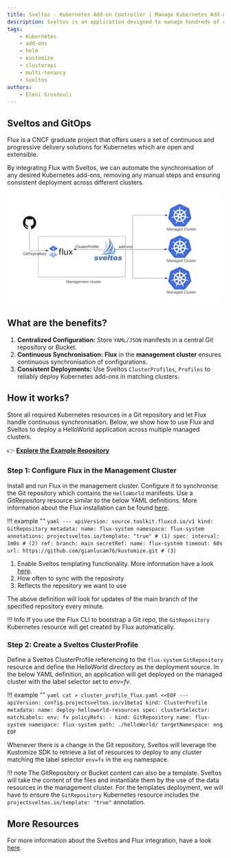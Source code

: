 ```yaml
---
title: Sveltos - Kubernetes Add-on Controller | Manage Kubernetes Add-ons with Ease | GitOps | Flux Integration
description: Sveltos is an application designed to manage hundreds of clusters by providing declarative APIs to deploy Kubernetes add-ons across multiple clusters.
tags:
    - Kubernetes
    - add-ons
    - helm
    - kustomize
    - clusterapi
    - multi-tenancy
    - Sveltos
authors:
    - Eleni Grosdouli
---
```


## Sveltos and GitOps

Flux is a CNCF graduate project that offers users a set of continuous and progressive delivery solutions for Kubernetes which are open and extensible.

By integrating Flux with Sveltos, we can automate the synchronisation of any desired Kubernetes add-ons, removing any manual steps and ensuring consistent deployment across different clusters.

![Flux and Sveltos Integration](../assets/flux_and_sveltos.png)

## What are the benefits?

1. **Centralized Configuration:** Store `YAML/JSON` manifests in a central Git repository or Bucket.
2. **Continuous Synchronisation:** **Flux** in the **management cluster** ensures continuous synchronisation of configurations.
3. **Consistent Deployments:** Use Sveltos `ClusterProfiles`, `Profiles` to reliably deploy Kubernetes add-ons in matching clusters.

## How it works?

Store all required Kubernetes resources in a Git repository and let Flux handle continuous synchronisation. Below, we show how to use Flux and Sveltos to deploy a HelloWorld application across multiple managed clusters.

👉 **[Explore the Example Repository](https://github.com/gianlucam76/kustomize/)**

### Step 1: Configure Flux in the Management Cluster

Install and run Flux in the management cluster. Configure it to synchronise the Git repository which contains the `HelloWorld` manifests. Use a GitRepository resource similar to the below YAML definitions. More information about the Flux installation can be found [here](https://medium.com/r/?url=https%3A%2F%2Ffluxcd.io%2Fflux%2Finstallation%2F).

!!! example ""
    ```yaml
    ---
    apiVersion: source.toolkit.fluxcd.io/v1
    kind: GitRepository
    metadata:
      name: flux-system
      namespace: flux-system
      annotations:
        projectsveltos.io/template: "true" # (1)
    spec:
      interval: 1m0s # (2)
      ref:
        branch: main
      secretRef:
        name: flux-system
      timeout: 60s
      url: https://github.com/gianlucam76/kustomize.git # (3)
    ```

1. Enable Sveltos templating functionality. More information have a look [here](../template/intro_template.md).
2. How often to sync with the reposiroty
3. Reflects the repository we want to use

The above definition will look for updates of the main branch of the specified repository every minute.

!!! Info
    If you use the Flux CLI to bootstrap a Git repo, the `GitRepository` Kubernetes resource will get created by Flux automatically.

### Step 2: Create a Sveltos ClusterProfile

Define a Sveltos ClusterProfile referencing to the `flux-system` `GitRepository` resource and define the HelloWorld directory as the deployment source. In the below YAML definition, an application will get deployed on the managed cluster with the label selector set to *env=fv*.

!!! example ""
    ```yaml
    cat > cluster_profile_flux.yaml <<EOF
    ---
    apiVersion: config.projectsveltos.io/v1beta1
    kind: ClusterProfile
    metadata:
      name: deploy-helloworld-resources
    spec:
      clusterSelector:
        matchLabels:
          env: fv
      policyRefs:
      - kind: GitRepository
        name: flux-system
        namespace: flux-system
        path: ./helloWorld/
        targetNamespace: eng
    EOF
    ```

Whenever there is a change in the Git repository, Sveltos will leverage the Kustomize SDK to retrieve a list of resources to deploy to any cluster matching the label selector `env=fv` in the `eng` namespace.

!!! note
    The GitRepository or Bucket content can also be a template. Sveltos will take the content of the files and instantiate them by the use of the data resources in the management cluster. For the templates deployment, we will have to ensure the `GitRepository` Kubernetes resource includes the `projectsveltos.io/template: "true"` annotation.

## More Resources

For more information about the Sveltos and Flux integration, have a look [here](../addons/example_flux_sources.md).

